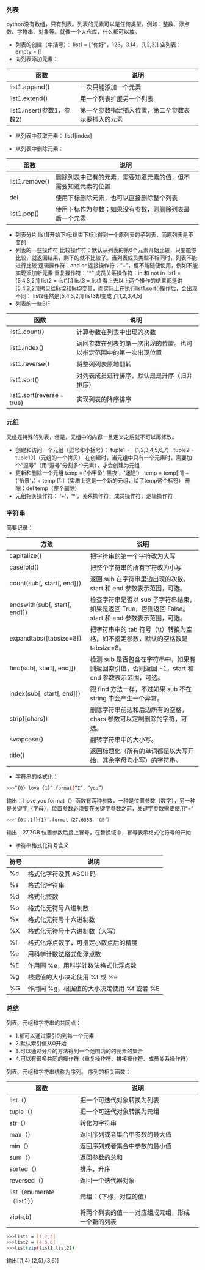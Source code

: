 ﻿### 列表

python没有数组，只有列表。列表的元素可以是任何类型，例如：整数、浮点数、字符串、对象等。就像一个大仓库，什么都可以放。
 - 列表的创建（中括号）：
 list1 = ["你好"，123，3.14，[1,2,3]]
空列表： empty = []
 - 向列表添加元素：


|函数 | 说明 |
| ------ | ------ |
| list1.append()|一次只能添加一个元素|
|list1.extend()|用一个列表扩展另一个列表|
|list1.insert(参数1，参数2)|第一个参数指定插入位置，第二个参数表示要插入的元素|

 - 从列表中获取元素：
list1[index]

 - 从列表中删除元素：


|函数 | 说明 |
| ------ | ------ |
| list1.remove()|删除列表中已有的元素，需要知道元素的值，但不需要知道元素的位置|
|del|使用下标删除元素，也可以直接删除整个列表|
|list1.pop()|使用下标作为参数；如果没有参数，则删除列表最后一个元素|

 - 列表分片
list1[开始下标:结束下标]:得到一个原列表的子列表，而原列表是不变的
 - 列表的一些操作符
比较操作符：默认从列表的第0个元素开始比较，只要能够比较，就返回结果，剩下的就不比较了。当列表成员类型不相同时，列表不能进行比较
逻辑操作符：and or
连接操作符：“+”，但不能随便使用，例如不能实现添加新元素
重复操作符：“*”
成员关系操作符：in 和 not in
list1 = [5,4,3,2,1]
list2 = list1[:]
list3 = list1
看上去以上两个操作的结果都是讲[5,4,3,2,1]拷贝给list2和list3变量，而实际上在执行list1.sort()操作后，会出现不同：
list2任然是[5,4,3,2,1]
list3却变成了[1,2,3,4,5]
 - 列表的一些BIF


|函数 | 说明 |
| ------ | ------ |
| list1.count()|计算参数在列表中出现的次数|
|list1.index()|返回参数在列表的第一次出现的位置。也可以指定范围中的第一次出现位置|
|list1.reverse()|将整列列表原地翻转|
|list1.sort()|对列表成员进行排序，默认是是升序（归并排序）|
|list1.sort(reverse = true)|实现列表的降序排序|

### 元组

元组是特殊的列表，但是，元组中的内容一旦定义之后就不可以再修改。
  - 创建和访问一个元组（逗号和小括号）：
tuple1 = （1,2,3,4,5,6,7）
tuple2 = tuple1[:]（元组的一个拷贝）
在创建时，当元组中只有一个元素时，需要加个“逗号”（用“逗号”分割多个元素），才会创建为元组
  - 更新和删除一个元组
temp =('小甲鱼',‘黑夜’，‘迷途’）
temp = temp[:1] + ('怡景'，) + temp [1:]（实质上这是一个新的元组，给了temp这个标签）
删除：del temp（整个删除）
  - 元组相关操作符：
‘+’，‘*’，关系操作符，成员操作符，逻辑操作符
### 字符串

简要记录：


|方法 | 说明 |
| ------ | ------ |
|capitalize()|把字符串的第一个字符改为大写|
|casefold()|把整个字符串的所有字符改为小写|
|count(sub[, start[, end]])|返回 sub 在字符串里边出现的次数，start 和 end 参数表示范围，可选。|
|endswith(sub[, start[, end]])|检查字符串是否以 sub 子字符串结束，如果是返回 True，否则返回 False。start 和 end 参数表示范围，可选。|
|expandtabs([tabsize=8])|把字符串中的 tab 符号（\t）转换为空格，如不指定参数，默认的空格数是 tabsize=8。|
|find(sub[, start[, end]])|检测 sub 是否包含在字符串中，如果有则返回索引值，否则返回 -1，start 和 end 参数表示范围，可选。|
|index(sub[, start[, end]])|跟 find 方法一样，不过如果 sub 不在 string 中会产生一个异常。|
|strip([chars])|删除字符串前边和后边所有的空格，chars 参数可以定制删除的字符，可选。|
|swapcase()|翻转字符串中的大小写。|
|title()|返回标题化（所有的单词都是以大写开始，其余字母均小写）的字符串。|

 - 字符串的格式化：
```sh
>>>“{0} love {1}”.format(“I”，“you”）
```
输出：I love you
format（）函数有两种参数，一种是位置参数（数字），另一种是关键字（字母），位置参数必须要在关键字参数之前，关键字参数需要使用“=”
```sh
>>>‘{0：.1f}{1}’.format（27.6558，‘GB’）
```
输出：27.7GB
位置参数后接上冒号，在替换域中，冒号表示格式化符号的开始
 - 字符串格式化符号含义

 
|符号 | 说明 |
| ------ | ------ |
|%c|格式化字符及其 ASCII 码|
|%s|格式化字符串|
|%d|格式化整数|
|%o|格式化无符号八进制数|
|%x|格式化无符号十六进制数|
|%X|格式化无符号十六进制数（大写）|
|%f|格式化浮点数字，可指定小数点后的精度|
|%e|用科学计数法格式化浮点数|
|%E|作用同 %e，用科学计数法格式化浮点数|
|%g|根据值的大小决定使用 %f 或 %e|
|%G|作用同 %g，根据值的大小决定使用 %f 或者 %E|


### 总结
列表、元组和字符串的共同点：

 - 1.都可以通过索引的到每一个元素
 - 2.默认索引值从0开始
 - 3.可以通过分片的方法得到一个范围内的的元素的集合
 - 4.可以有很多共同的操作符（重复操作符、拼接操作符、成员关系操作符）


列表、元组和字符串统称为序列。
序列的相关函数：


|函数 | 说明 |
| ------ | ------ |
|list（）|把一个可迭代对象转换为列表|
|tuple（）|把一个可迭代对象转换为元组|
|str（）|转化为字符串|
|max（）|返回序列或者集合中参数的最大值|
|min（）|返回序列或者集合中参数的最小值|
|sum（）|返回参数的总和|
|sorted（）|排序，升序|
|reversed（）|返回一个迭代器对象|
|list（enumerate（list1））|元组：（下标，对应的值）|
|zip(a,b)|将两个列表的值一一对应组成元组，形成一个新的列表|

```sh
>>>list1 = [1,2,3]
>>>list2 = [4,5,6]
>>>list(zip(list1,list2))
```
输出[(1,4),(2,5),(3,6)]